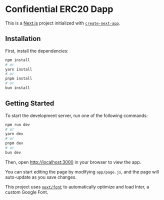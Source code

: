 
# Confidential ERC20 Dapp

This is a [Next.js](https://nextjs.org/) project initialized with [`create-next-app`](https://github.com/vercel/next.js/tree/canary/packages/create-next-app).

## Installation

First, install the dependencies:

```bash
npm install
# or
yarn install
# or
pnpm install
# or
bun install
```

## Getting Started

To start the development server, run one of the following commands:

```bash
npm run dev
# or
yarn dev
# or
pnpm dev
# or
bun dev
```

Then, open [http://localhost:3000](http://localhost:3000) in your browser to view the app.

You can start editing the page by modifying `app/page.js`, and the page will auto-update as you save changes.

This project uses [`next/font`](https://nextjs.org/docs/basic-features/font-optimization) to automatically optimize and load Inter, a custom Google Font.

